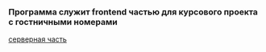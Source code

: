 ### Программа служит frontend частью для курсового проекта с гостничными номерами


[серверная часть](https://github.com/zour228/just-hotel-back)
